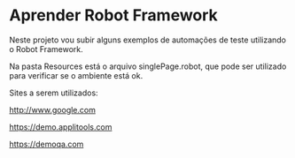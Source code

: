 # Aprender Robot Framework

Neste projeto vou subir alguns exemplos de automações de teste utilizando o Robot Framework.

Na pasta Resources está o arquivo singlePage.robot, que pode ser utilizado para verificar se o ambiente está ok.

Sites a serem utilizados:

http://www.google.com

https://demo.applitools.com

https://demoqa.com
